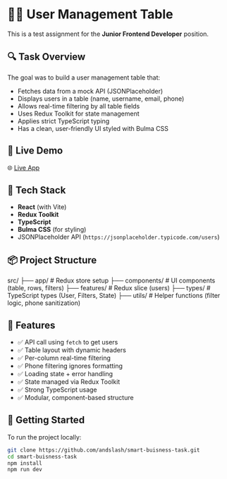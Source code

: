 # 🧑‍💻 User Management Table

This is a test assignment for the **Junior Frontend Developer** position.

## 🔍 Task Overview

The goal was to build a user management table that:

- Fetches data from a mock API (JSONPlaceholder)
- Displays users in a table (name, username, email, phone)
- Allows real-time filtering by all table fields
- Uses Redux Toolkit for state management
- Applies strict TypeScript typing
- Has a clean, user-friendly UI styled with Bulma CSS

## 🚀 Live Demo

🌐 [Live App](https://andslash.github.io/smart-buisness-task/)  

## 🧰 Tech Stack

- **React** (with Vite)
- **Redux Toolkit**
- **TypeScript**
- **Bulma CSS** (for styling)
- JSONPlaceholder API (`https://jsonplaceholder.typicode.com/users`)

## 📦 Project Structure

src/
├── app/ # Redux store setup
├── components/ # UI components (table, rows, filters)
├── features/ # Redux slice (users)
├── types/ # TypeScript types (User, Filters, State)
├── utils/ # Helper functions (filter logic, phone sanitization)

## 🧪 Features

- ✅ API call using `fetch` to get users
- ✅ Table layout with dynamic headers
- ✅ Per-column real-time filtering
- ✅ Phone filtering ignores formatting
- ✅ Loading state + error handling
- ✅ State managed via Redux Toolkit
- ✅ Strong TypeScript usage
- ✅ Modular, component-based structure

## 📂 Getting Started

To run the project locally:

```bash
git clone https://github.com/andslash/smart-buisness-task.git
cd smart-buisness-task
npm install
npm run dev

```
